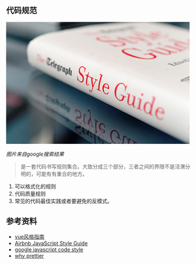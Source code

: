 ## 代码规范

![](/screenshot/code-style.jpg)

_图片来自google搜索结果_

> 是一套代码书写规则集合。大致分成三个部分，三者之间的界限不是泾渭分明的，可能有有重合的地方。

1. 可以格式化的规则
2. 代码质量规则
3. 常见的代码最佳实践或者要避免的反模式。

## 参考资料

* [vue风格指南](https://cn.vuejs.org/v2/style-guide/)
* [Airbnb JavaScript Style Guide](https://github.com/yuche/javascript)
* [google javascript code style](https://google.github.io/styleguide/jsguide.html)
* [why prettier](https://prettier.io/docs/en/why-prettier.html)



